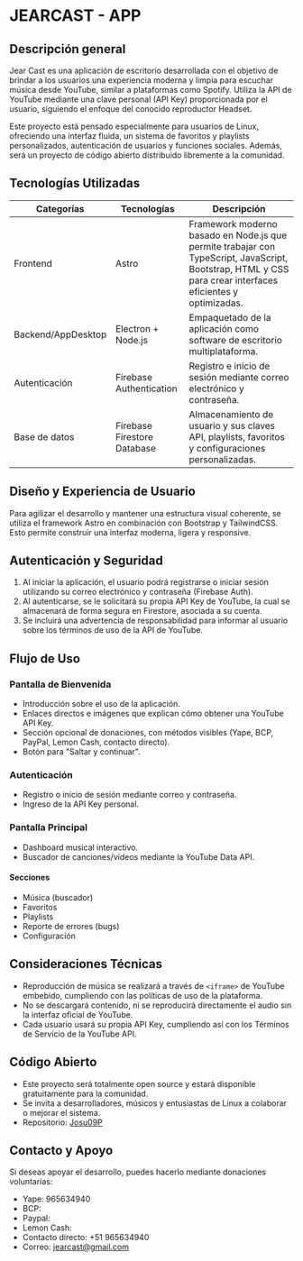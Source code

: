 # JEARCAST - APP

## Descripción general

Jear Cast es una aplicación de escritorio desarrollada con el objetivo de brindar a los usuarios una experiencia moderna y limpia para escuchar música desde YouTube, similar a plataformas como Spotify. Utiliza la API de YouTube mediante una clave personal (API Key) proporcionada por el usuario, siguiendo el enfoque del conocido reproductor Headset.

Este proyecto está pensado especialmente para usuarios de Linux, ofreciendo una interfaz fluida, un sistema de favoritos y playlists personalizados, autenticación de usuarios y funciones sociales. Además, será un proyecto de código abierto distribuido libremente a la comunidad.

## Tecnologías Utilizadas

| Categorías | Tecnologías | Descripción |
|------------|-------------|-------------|
| Frontend | Astro | Framework moderno basado en Node.js que permite trabajar con TypeScript, JavaScript, Bootstrap, HTML y CSS para crear interfaces eficientes y optimizadas. |
| Backend/AppDesktop | Electron + Node.js | Empaquetado de la aplicación como software de escritorio multiplataforma. |
| Autenticación | Firebase Authentication | Registro e inicio de sesión mediante correo electrónico y contraseña. |
| Base de datos | Firebase Firestore Database | Almacenamiento de usuario y sus claves API, playlists, favoritos y configuraciones personalizadas. |

## Diseño y Experiencia de Usuario

Para agilizar el desarrollo y mantener una estructura visual coherente, se utiliza el framework Astro en combinación con Bootstrap y TailwindCSS. Esto permite construir una interfaz moderna, ligera y responsive.

## Autenticación y Seguridad

1. Al iniciar la aplicación, el usuario podrá registrarse o iniciar sesión utilizando su correo electrónico y contraseña (Firebase Auth).
2. Al autenticarse, se le solicitará su propia API Key de YouTube, la cual se almacenará de forma segura en Firestore, asociada a su cuenta.
3. Se incluirá una advertencia de responsabilidad para informar al usuario sobre los términos de uso de la API de YouTube.

## Flujo de Uso

### Pantalla de Bienvenida
- Introducción sobre el uso de la aplicación.
- Enlaces directos e imágenes que explican cómo obtener una YouTube API Key.
- Sección opcional de donaciones, con métodos visibles (Yape, BCP, PayPal, Lemon Cash, contacto directo).
- Botón para "Saltar y continuar".

### Autenticación
- Registro o inicio de sesión mediante correo y contraseña.
- Ingreso de la API Key personal.

### Pantalla Principal
- Dashboard musical interactivo.
- Buscador de canciones/videos mediante la YouTube Data API.

#### Secciones
- Música (buscador)
- Favoritos
- Playlists
- Reporte de errores (bugs)
- Configuración

## Consideraciones Técnicas
- Reproducción de música se realizará a través de `<iframe>` de YouTube embebido, cumpliendo con las políticas de uso de la plataforma.
- No se descargará contenido, ni se reproducirá directamente el audio sin la interfaz oficial de YouTube.
- Cada usuario usará su propia API Key, cumpliendo así con los Términos de Servicio de la YouTube API.

## Código Abierto
- Este proyecto será totalmente open source y estará disponible gratuitamente para la comunidad.
- Se invita a desarrolladores, músicos y entusiastas de Linux a colaborar o mejorar el sistema.
- Repositorio: [Josu09P](LINK-DIRECTO)

## Contacto y Apoyo

Si deseas apoyar el desarrollo, puedes hacerlo mediante donaciones voluntarias:

- Yape: 965634940
- BCP:
- Paypal:
- Lemon Cash:
- Contacto directo: +51 965634940
- Correo: jearcast@gmail.com
